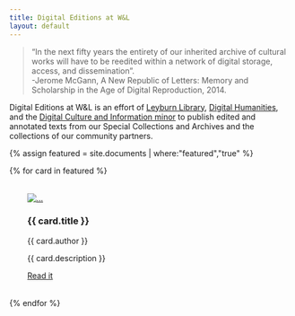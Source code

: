 ```yaml
---
title: Digital Editions at W&L
layout: default
---
```


<blockquote>“In the next fifty years the entirety of our inherited archive of cultural works will have to be reedited within a network of digital storage, access, and dissemination”.
<br />
<span id="blockquoteCitation">-Jerome McGann, A New Republic of Letters: Memory and Scholarship in the Age of Digital Reproduction, 2014.</span></blockquote>

Digital Editions at W&L is an effort of [Leyburn Library](http://library.wlu.edu), [Digital Humanities](http://digitalhumanities.wlu.edu), and the [Digital Culture and Information minor](http://go.wlu.edu/dci) to publish edited and annotated texts from our Special Collections and Archives and the collections of our community partners. 
<div class="row">

{% assign featured = site.documents | where:"featured","true"  %}

  {% for card in featured  %}

<div class="card" style="width: 20rem; margin:2rem;">
  <a href="{{card.url | relative_url }}"><img src="{{ site.baseurl }}{{card.image}}" class="card-img-top" alt="..."></a>
  <div class="card-body">
    <h3 class="card-title">{{ card.title }}</h3>
    <p class="card-text">{{ card.author }}</p>
    <p class="card-text">{{ card.description }}</p>
    <a href="{{card.url | relative_url }}" class="btn btn-info">Read it</a>
  </div>
</div>
{% endfor %}
</div>